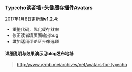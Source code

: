 ### Typecho读者墙+头像缓存插件Avatars
2017年1月8日更新至**v1.2.4**: 
- 重整代码，优化缓存效率
- 修正读者墙页面输出bug
- 增加适用评论区头像选项

#### 详细说明与效果演示见blog发布地址: 
 > http://www.yzmb.me/archives/net/avatars-for-typecho